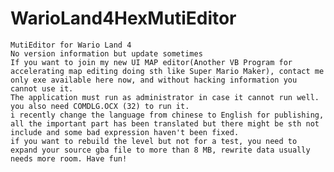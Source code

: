 # WarioLand4HexMutiEditor
    MutiEditor for Wario Land 4
    No version information but update sometimes
    If you want to join my new UI MAP editor(Another VB Program for accelerating map editing doing sth like Super Mario Maker), contact me
    only exe available here now, and without hacking information you cannot use it. 
    The application must run as administrator in case it cannot run well.
    you also need COMDLG.OCX (32) to run it.
    i recently change the language from chinese to English for publishing, all the important part has been translated but there might be sth not include and some bad expression haven't been fixed.
    if you want to rebuild the level but not for a test, you need to expand your source gba file to more than 8 MB, rewrite data usually needs more room. Have fun!
